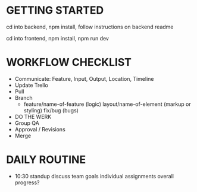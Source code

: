 # GETTING STARTED

cd into backend, npm install, follow instructions on backend readme

cd into frontend, npm install, npm run dev

# WORKFLOW CHECKLIST

  - Communicate: Feature, Input, Output, Location, Timeline
  - Update Trello
  - Pull
  - Branch
    - feature/name-of-feature (logic) layout/name-of-element (markup or styling) fix/bug (bugs)
  - DO THE WERK
  - Group QA
  - Approval / Revisions
  - Merge

# DAILY ROUTINE

  - 10:30 standup 
    discuss team goals
    individual assignments
    overall progress?
